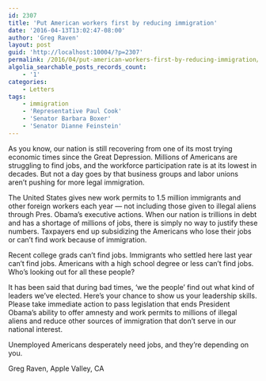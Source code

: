 ```yaml
---
id: 2307
title: 'Put American workers first by reducing immigration'
date: '2016-04-13T13:02:47-08:00'
author: 'Greg Raven'
layout: post
guid: 'http://localhost:10004/?p=2307'
permalink: /2016/04/put-american-workers-first-by-reducing-immigration/
algolia_searchable_posts_records_count:
    - '1'
categories:
    - Letters
tags:
    - immigration
    - 'Representative Paul Cook'
    - 'Senator Barbara Boxer'
    - 'Senator Dianne Feinstein'
---
```


As you know, our nation is still recovering from one of its most trying economic times since the Great Depression. Millions of Americans are struggling to find jobs, and the workforce participation rate is at its lowest in decades. But not a day goes by that business groups and labor unions aren’t pushing for more legal immigration.  
  
The United States gives new work permits to 1.5 million immigrants and other foreign workers each year — not including those given to illegal aliens through Pres. Obama’s executive actions. When our nation is trillions in debt and has a shortage of millions of jobs, there is simply no way to justify these numbers. Taxpayers end up subsidizing the Americans who lose their jobs or can’t find work because of immigration.

Recent college grads can’t find jobs. Immigrants who settled here last year can’t find jobs. Americans with a high school degree or less can’t find jobs. Who’s looking out for all these people?

It has been said that during bad times, ‘we the people’ find out what kind of leaders we’ve elected. Here’s your chance to show us your leadership skills. Please take immediate action to pass legislation that ends President Obama’s ability to offer amnesty and work permits to millions of illegal aliens and reduce other sources of immigration that don’t serve in our national interest.

Unemployed Americans desperately need jobs, and they’re depending on you.

Greg Raven, Apple Valley, CA